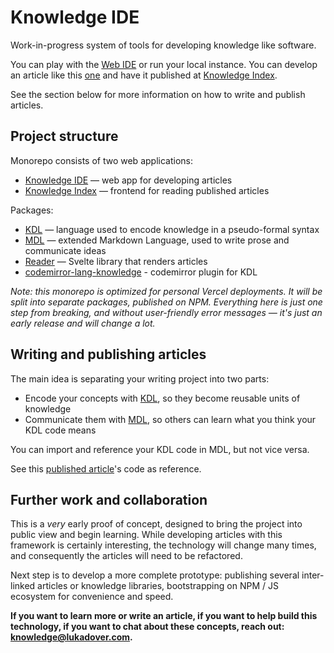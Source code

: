 # Knowledge IDE 
Work-in-progress system of tools for developing knowledge like software.

You can play with the [Web IDE](https://ide.lukadover.com) or run your local instance. You can develop an article like this [one](https://knowledge.lukadover.com/#reader?repository=https%3A%2F%2Fgithub.com%2Fldover%2Fknowledge-systems) and have it published at [Knowledge Index](https://knowledge.lukadover.com). 

See the section below for more information on how to write and publish articles.

## Project structure
Monorepo consists of two web applications:
* [Knowledge IDE](https://ide.lukadover.com) — web app for developing articles
* [Knowledge Index](https://knowledge.lukadover.com) — frontend for reading published articles

Packages:
* [KDL](./packages/kdl/README.md) — language used to encode knowledge in a pseudo-formal syntax
* [MDL](./packages/mdl/README.md) — extended Markdown Language, used to write prose and communicate ideas
* [Reader](./packages/reader/README.md) — Svelte library that renders articles
* [codemirror-lang-knowledge](./packages/reader/README.md) - codemirror plugin for KDL

*Note: this monorepo is optimized for personal Vercel deployments. It will be split into separate packages, published on NPM. Everything here is just one step from breaking, and without user-friendly error messages — it's just an early release and will change a lot.*

## Writing and publishing articles
The main idea is separating your writing project into two parts:
* Encode your concepts with [KDL](./packages/kdl/README.md), so they become reusable units of knowledge
* Communicate them with [MDL](./packages/mdl/README.md), so others can learn what you think your KDL code means

You can import and reference your KDL code in MDL, but not vice versa.

See this [published article](https://github.com/ldover/knowledge-systems)'s code as reference.

## Further work and collaboration
This is a *very* early proof of concept, designed to bring the project into public view and begin learning. While developing articles with this framework is certainly interesting, the technology will change many times, and consequently the articles will need to be refactored.

Next step is to develop a more complete prototype: publishing several inter-linked articles or knowledge libraries, bootstrapping on NPM / JS ecosystem for convenience and speed. 

**If you want to learn more or write an article, if you want to help build this technology, if you want to chat about these concepts, reach out: knowledge@lukadover.com.**


